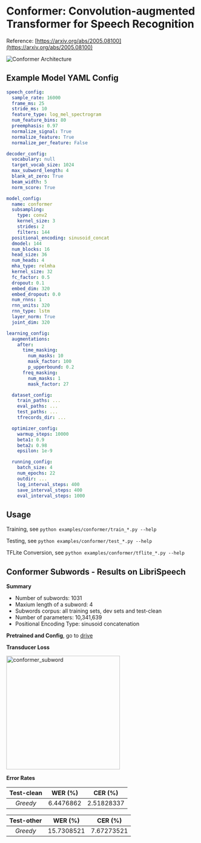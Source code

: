 # Conformer: Convolution-augmented Transformer for Speech Recognition

Reference: [https://arxiv.org/abs/2005.08100](https://arxiv.org/abs/2005.08100)

![Conformer Architecture](./figs/arch.png)

## Example Model YAML Config

```yaml
speech_config:
  sample_rate: 16000
  frame_ms: 25
  stride_ms: 10
  feature_type: log_mel_spectrogram
  num_feature_bins: 80
  preemphasis: 0.97
  normalize_signal: True
  normalize_feature: True
  normalize_per_feature: False

decoder_config:
  vocabulary: null
  target_vocab_size: 1024
  max_subword_length: 4
  blank_at_zero: True
  beam_width: 5
  norm_score: True

model_config:
  name: conformer
  subsampling:
    type: conv2
    kernel_size: 3
    strides: 2
    filters: 144
  positional_encoding: sinusoid_concat
  dmodel: 144
  num_blocks: 16
  head_size: 36
  num_heads: 4
  mha_type: relmha
  kernel_size: 32
  fc_factor: 0.5
  dropout: 0.1
  embed_dim: 320
  embed_dropout: 0.0
  num_rnns: 1
  rnn_units: 320
  rnn_type: lstm
  layer_norm: True
  joint_dim: 320

learning_config:
  augmentations:
    after:
      time_masking:
        num_masks: 10
        mask_factor: 100
        p_upperbound: 0.2
      freq_masking:
        num_masks: 1
        mask_factor: 27

  dataset_config:
    train_paths: ...
    eval_paths: ...
    test_paths: ...
    tfrecords_dir: ...

  optimizer_config:
    warmup_steps: 10000
    beta1: 0.9
    beta2: 0.98
    epsilon: 1e-9

  running_config:
    batch_size: 4
    num_epochs: 22
    outdir: ...
    log_interval_steps: 400
    save_interval_steps: 400
    eval_interval_steps: 1000
```

## Usage

Training, see `python examples/conformer/train_*.py --help`

Testing, see `python examples/conformer/test_*.py --help`

TFLite Conversion, see `python examples/conformer/tflite_*.py --help`

## Conformer Subwords - Results on LibriSpeech

**Summary**

- Number of subwords: 1031
- Maxium length of a subword: 4
- Subwords corpus: all training sets, dev sets and test-clean
- Number of parameters: 10,341,639
- Positional Encoding Type: sinusoid concatenation

**Pretrained and Config**, go to [drive](https://drive.google.com/drive/folders/1VAihgSB5vGXwIVTl3hkUk95joxY1YbfW?usp=sharing)

**Transducer Loss**

<img src="./figs/subword_conformer_loss.svg" alt="conformer_subword" width="300px" />

**Error Rates**

| **Test-clean** |  WER (%)  |  CER (%)   |
| :------------: | :-------: | :--------: |
|    _Greedy_    | 6.4476862 | 2.51828337 |

| **Test-other** |  WER (%)   |  CER (%)   |
| :------------: | :--------: | :--------: |
|    _Greedy_    | 15.7308521 | 7.67273521 |
